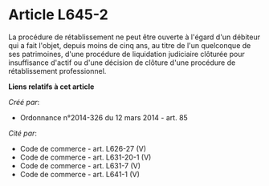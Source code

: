 # Article L645-2

La procédure de rétablissement ne peut être ouverte à l'égard d'un débiteur qui a fait l'objet, depuis moins de cinq ans, au
titre de l'un quelconque de ses patrimoines, d'une procédure de liquidation judiciaire clôturée pour insuffisance d'actif ou
d'une décision de clôture d'une procédure de rétablissement professionnel.

**Liens relatifs à cet article**

_Créé par_:

  - Ordonnance n°2014-326 du 12 mars 2014 - art. 85

_Cité par_:

  - Code de commerce - art. L626-27 (V)
  - Code de commerce - art. L631-20-1 (V)
  - Code de commerce - art. L631-7 (V)
  - Code de commerce - art. L641-1 (V)
